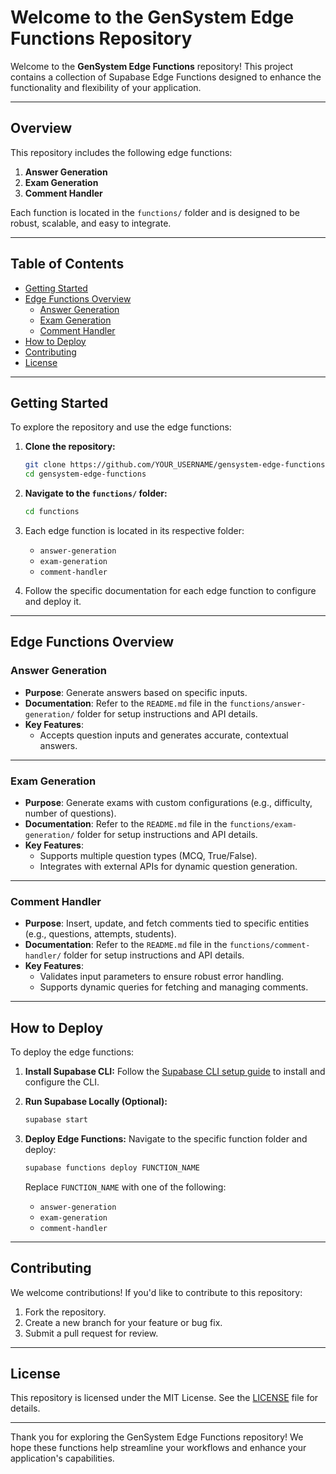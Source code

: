 # Welcome to the GenSystem Edge Functions Repository

Welcome to the **GenSystem Edge Functions** repository! This project contains a collection of Supabase Edge Functions designed to enhance the functionality and flexibility of your application.

---

## Overview

This repository includes the following edge functions:

1. **Answer Generation**
2. **Exam Generation**
3. **Comment Handler**

Each function is located in the `functions/` folder and is designed to be robust, scalable, and easy to integrate.

---

## Table of Contents

- [Getting Started](#getting-started)
- [Edge Functions Overview](#edge-functions-overview)
  - [Answer Generation](#answer-generation)
  - [Exam Generation](#exam-generation)
  - [Comment Handler](#comment-handler)
- [How to Deploy](#how-to-deploy)
- [Contributing](#contributing)
- [License](#license)

---

## Getting Started

To explore the repository and use the edge functions:

1. **Clone the repository:**
   ```bash
   git clone https://github.com/YOUR_USERNAME/gensystem-edge-functions.git
   cd gensystem-edge-functions
   ```

2. **Navigate to the `functions/` folder:**
   ```bash
   cd functions
   ```

3. Each edge function is located in its respective folder:
   - `answer-generation`
   - `exam-generation`
   - `comment-handler`

4. Follow the specific documentation for each edge function to configure and deploy it.

---

## Edge Functions Overview

### Answer Generation

- **Purpose**: Generate answers based on specific inputs.
- **Documentation**: Refer to the `README.md` file in the `functions/answer-generation/` folder for setup instructions and API details.
- **Key Features**:
  - Accepts question inputs and generates accurate, contextual answers.

---

### Exam Generation

- **Purpose**: Generate exams with custom configurations (e.g., difficulty, number of questions).
- **Documentation**: Refer to the `README.md` file in the `functions/exam-generation/` folder for setup instructions and API details.
- **Key Features**:
  - Supports multiple question types (MCQ, True/False).
  - Integrates with external APIs for dynamic question generation.

---

### Comment Handler

- **Purpose**: Insert, update, and fetch comments tied to specific entities (e.g., questions, attempts, students).
- **Documentation**: Refer to the `README.md` file in the `functions/comment-handler/` folder for setup instructions and API details.
- **Key Features**:
  - Validates input parameters to ensure robust error handling.
  - Supports dynamic queries for fetching and managing comments.

---

## How to Deploy

To deploy the edge functions:

1. **Install Supabase CLI:**
   Follow the [Supabase CLI setup guide](https://supabase.com/docs/guides/cli) to install and configure the CLI.

2. **Run Supabase Locally (Optional):**
   ```bash
   supabase start
   ```

3. **Deploy Edge Functions:**
   Navigate to the specific function folder and deploy:
   ```bash
   supabase functions deploy FUNCTION_NAME
   ```
   Replace `FUNCTION_NAME` with one of the following:
   - `answer-generation`
   - `exam-generation`
   - `comment-handler`

---

## Contributing

We welcome contributions! If you'd like to contribute to this repository:

1. Fork the repository.
2. Create a new branch for your feature or bug fix.
3. Submit a pull request for review.

---

## License

This repository is licensed under the MIT License. See the [LICENSE](./LICENSE) file for details.

---

Thank you for exploring the GenSystem Edge Functions repository! We hope these functions help streamline your workflows and enhance your application's capabilities.
